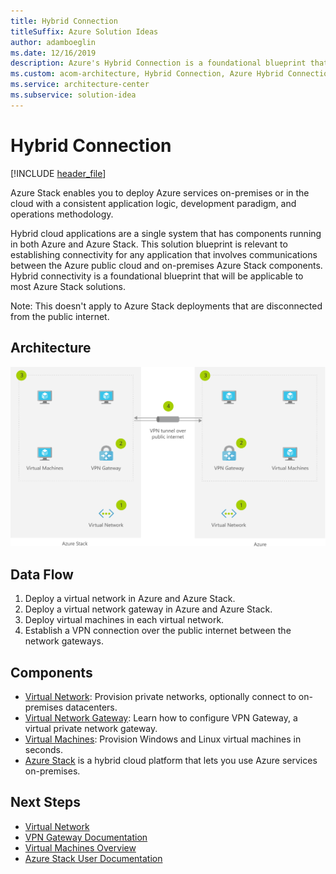 ```yaml
---
title: Hybrid Connection
titleSuffix: Azure Solution Ideas
author: adamboeglin
ms.date: 12/16/2019
description: Azure's Hybrid Connection is a foundational blueprint that is applicable to most Azure Stack solutions, allowing you to establish connectivity for any application that involves communications between the Azure public cloud and on-premises Azure Stack components.
ms.custom: acom-architecture, Hybrid Connection, Azure Hybrid Connection, Hybrid Network, Azure Hybrid Network, hybrid-infrastructure, interactive-diagram, networking, 'https://azure.microsoft.com/solutions/architecture/hybrid-connectivity/'
ms.service: architecture-center
ms.subservice: solution-idea
---
```


# Hybrid Connection

[!INCLUDE [header_file](../header.md)]

Azure Stack enables you to deploy Azure services on-premises or in the cloud with a consistent application logic, development paradigm, and operations methodology.

Hybrid cloud applications are a single system that has components running in both Azure and Azure Stack. This solution blueprint is relevant to establishing connectivity for any application that involves communications between the Azure public cloud and on-premises Azure Stack components. Hybrid connectivity is a foundational blueprint that will be applicable to most Azure Stack solutions.

Note: This doesn't apply to Azure Stack deployments that are disconnected from the public internet.

## Architecture

![Architecture diagram](../media/hybrid-connectivity.svg)

## Data Flow

1. Deploy a virtual network in Azure and Azure Stack.
1. Deploy a virtual network gateway in Azure and Azure Stack.
1. Deploy virtual machines in each virtual network.
1. Establish a VPN connection over the public internet between the network gateways.

## Components

* [Virtual Network](https://azure.microsoft.com/services/virtual-network): Provision private networks, optionally connect to on-premises datacenters.
* [Virtual Network Gateway](https://azure.microsoft.com/services/vpn-gateway): Learn how to configure VPN Gateway, a virtual private network gateway.
* [Virtual Machines](https://azure.microsoft.com/services/virtual-machines): Provision Windows and Linux virtual machines in seconds.
* [Azure Stack](https://azure.microsoft.com/overview/azure-stack) is a hybrid cloud platform that lets you use Azure services on-premises.

## Next Steps

* [Virtual Network](https://docs.microsoft.com/azure/virtual-network)
* [VPN Gateway Documentation](https://docs.microsoft.com/azure/vpn-gateway)
* [Virtual Machines Overview](https://azure.microsoft.com/services/virtual-machines)
* [Azure Stack User Documentation](https://docs.microsoft.com/azure/azure-stack/user)
